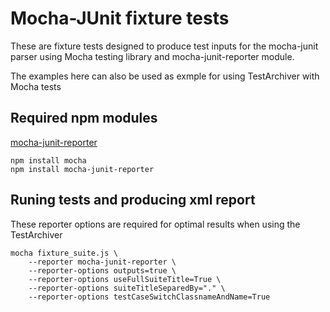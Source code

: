 # Mocha-JUnit fixture tests
These are fixture tests designed to produce test inputs for the mocha-junit parser using Mocha testing library and mocha-junit-reporter module.

The examples here can also be used as exmple for using TestArchiver with Mocha tests

## Required npm modules
[mocha-junit-reporter](https://www.npmjs.com/package/mocha-junit-reporter)
```
npm install mocha
npm install mocha-junit-reporter
```

## Runing tests and producing xml report
These reporter options are required for optimal results when using the TestArchiver
```
mocha fixture_suite.js \
    --reporter mocha-junit-reporter \
    --reporter-options outputs=true \
    --reporter-options useFullSuiteTitle=True \
    --reporter-options suiteTitleSeparedBy="." \
    --reporter-options testCaseSwitchClassnameAndName=True
```

